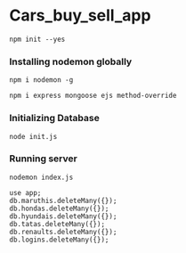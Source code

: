 # Cars_buy_sell_app

```
npm init --yes
```

### Installing nodemon globally
```
npm i nodemon -g
```
```
npm i express mongoose ejs method-override
```

### Initializing Database
```
node init.js
```

### Running server
```
nodemon index.js
```

```
use app;
db.maruthis.deleteMany({});
db.hondas.deleteMany({});
db.hyundais.deleteMany({});
db.tatas.deleteMany({});
db.renaults.deleteMany({});
db.logins.deleteMany({});
```